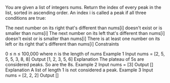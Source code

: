 You are given a list of integers nums. Return the index of every peak in the list, sorted in ascending order. An index i is called a peak if all three conditions are true:

The next number on its right that's different than nums[i] doesn't exist or is smaller than nums[i]
The next number on its left that's different than nums[i] doesn't exist or is smaller than nums[i]
There is at least one number on its left or its right that's different than nums[i]
Constraints

0 ≤ n ≤ 100,000 where n is the length of nums
Example 1
Input
nums = [2, 5, 5, 5, 3, 8, 8]
Output
[1, 2, 3, 5, 6]
Explanation
The plateau of 5s are considered peaks. So are the 8s.
Example 2
Input
nums = [3]
Output
[]
Explanation
A list of length 1 is not considered a peak.
Example 3
Input
nums = [2, 2, 2]
Output
[]
